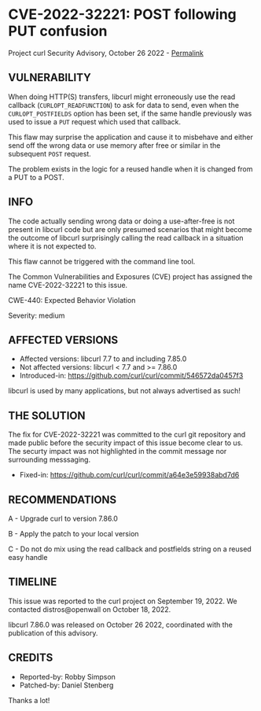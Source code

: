 CVE-2022-32221: POST following PUT confusion
============================================

Project curl Security Advisory, October 26 2022 -
[Permalink](https://curl.se/docs/CVE-2022-32221.html)

VULNERABILITY
-------------

When doing HTTP(S) transfers, libcurl might erroneously use the read callback
(`CURLOPT_READFUNCTION`) to ask for data to send, even when the
`CURLOPT_POSTFIELDS` option has been set, if the same handle previously was
used to issue a `PUT` request which used that callback.

This flaw may surprise the application and cause it to misbehave and either
send off the wrong data or use memory after free or similar in the subsequent
`POST` request.

The problem exists in the logic for a reused handle when it is changed from a
PUT to a POST.

INFO
----

The code actually sending wrong data or doing a use-after-free is not present
in libcurl code but are only presumed scenarios that might become the outcome
of libcurl surprisingly calling the read callback in a situation where it is
not expected to.

This flaw cannot be triggered with the command line tool.

The Common Vulnerabilities and Exposures (CVE) project has assigned the name
CVE-2022-32221 to this issue.

CWE-440: Expected Behavior Violation

Severity: medium

AFFECTED VERSIONS
-----------------

- Affected versions: libcurl 7.7 to and including 7.85.0
- Not affected versions: libcurl < 7.7 and >= 7.86.0
- Introduced-in: https://github.com/curl/curl/commit/546572da0457f3

libcurl is used by many applications, but not always advertised as such!

THE SOLUTION
------------

The fix for CVE-2022-32221 was committed to the curl git repository and made
public before the security impact of this issue become clear to us. The
securty impact was not highlighted in the commit message nor surrounding
messsaging.

- Fixed-in: https://github.com/curl/curl/commit/a64e3e59938abd7d6

RECOMMENDATIONS
--------------

 A - Upgrade curl to version 7.86.0

 B - Apply the patch to your local version
 
 C - Do not do mix using the read callback and postfields string on a reused
     easy handle
 
TIMELINE
--------

This issue was reported to the curl project on September 19, 2022. We
contacted distros@openwall on October 18, 2022.

libcurl 7.86.0 was released on October 26 2022, coordinated with the
publication of this advisory.

CREDITS
-------

- Reported-by: Robby Simpson
- Patched-by: Daniel Stenberg

Thanks a lot!
